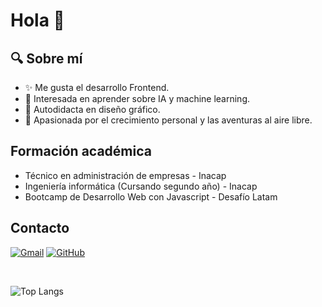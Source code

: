 <h1>Hola 👋</h1> 

## 🔍 Sobre mí

- ✨ Me gusta el desarrollo Frontend.
- 🧠 Interesada en aprender sobre IA y machine learning.
- 🎨 Autodidacta en diseño gráfico.
- 🌱 Apasionada por el crecimiento personal y las aventuras al aire libre.

## Formación académica

- Técnico en administración de empresas - Inacap
- Ingeniería informática (Cursando segundo año) - Inacap
- Bootcamp de Desarrollo Web con Javascript - Desafío Latam

## Contacto
[![Gmail](https://skillicons.dev/icons?i=gmail)](mailto:nataliamelladocani@gmail.com)
[![GitHub](https://skillicons.dev/icons?i=github)](https://github.com/NataMellado)

<br>

![Top Langs](https://github-readme-stats.vercel.app/api/top-langs/?username=NataMellado&layout=compact&theme=jolly&show_icons=true)

